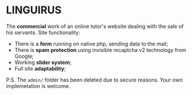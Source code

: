 <h1>LINGUIRUS</h1>

The **commercial** work of an online tutor's website dealing with the sale of his servants.
Site functionality:

- There is a **form** running on native php, sending data to the mail;
- There is **spam protection** using invisible recaptcha v2 technology from Google;
- Working **slider system**;
- Full site **adaptability**;

P.S.
The `admin/` folder has been deleted due to secure reasons. Your own implemetation is welcome.